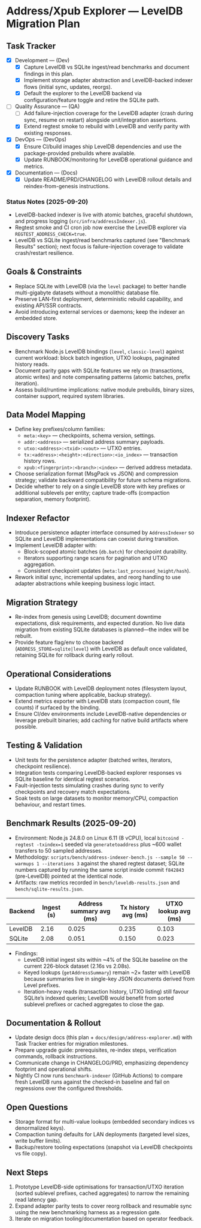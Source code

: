 # Address/Xpub Explorer — LevelDB Migration Plan

## Task Tracker
- [x] Development — (Dev)
  - [x] Capture LevelDB vs SQLite ingest/read benchmarks and document findings in this plan.
  - [x] Implement storage adapter abstraction and LevelDB-backed indexer flows (initial sync, updates, reorgs).
  - [x] Default the explorer to the LevelDB backend via configuration/feature toggle and retire the SQLite path.
- [ ] Quality Assurance — (QA)
  - [ ] Add failure-injection coverage for the LevelDB adapter (crash during sync, resume on restart) alongside unit/integration assertions.
  - [x] Extend regtest smoke to rebuild with LevelDB and verify parity with existing responses.
- [x] DevOps — (DevOps)
  - [x] Ensure CI/build images ship LevelDB dependencies and use the package-provided prebuilds where available.
  - [x] Update RUNBOOK/monitoring for LevelDB operational guidance and metrics.
- [x] Documentation — (Docs)
  - [x] Update README/PRD/CHANGELOG with LevelDB rollout details and reindex-from-genesis instructions.

### Status Notes (2025-09-20)
- LevelDB-backed indexer is live with atomic batches, graceful shutdown, and progress logging (`src/infra/addressIndexer.js`).
- Regtest smoke and CI cron job now exercise the LevelDB explorer via `REGTEST_ADDRESS_CHECK=true`.
- LevelDB vs SQLite ingest/read benchmarks captured (see "Benchmark Results" section); next focus is failure-injection coverage to validate crash/restart resilience.

## Goals & Constraints
- Replace SQLite with LevelDB (via the `level` package) to better handle multi-gigabyte datasets without a monolithic database file.
- Preserve LAN-first deployment, deterministic rebuild capability, and existing API/SSR contracts.
- Avoid introducing external services or daemons; keep the indexer an embedded store.

## Discovery Tasks
- Benchmark Node.js LevelDB bindings (`level`, `classic-level`) against current workload: block batch ingestion, UTXO lookups, paginated history reads.
- Document parity gaps with SQLite features we rely on (transactions, atomic writes) and note compensating patterns (atomic batches, prefix iteration).
- Assess build/runtime implications: native module prebuilds, binary sizes, container support, required system libraries.

## Data Model Mapping
- Define key prefixes/column families:
  - `meta:<key>` — checkpoints, schema version, settings.
  - `addr:<address>` — serialized address summary payloads.
  - `utxo:<address>:<txid>:<vout>` — UTXO entries.
  - `tx:<address>:<height>:<direction>:<io_index>` — transaction history rows.
  - `xpub:<fingerprint>:<branch>:<index>` — derived address metadata.
- Choose serialization format (MsgPack vs JSON) and compression strategy; validate backward compatibility for future schema migrations.
- Decide whether to rely on a single LevelDB store with key prefixes or additional sublevels per entity; capture trade-offs (compaction separation, memory footprint).

## Indexer Refactor
- Introduce persistence adapter interface consumed by `AddressIndexer` so SQLite and LevelDB implementations can coexist during transition.
- Implement LevelDB adapter with:
  - Block-scoped atomic batches (`db.batch`) for checkpoint durability.
  - Iterators supporting range scans for pagination and UTXO aggregation.
  - Consistent checkpoint updates (`meta:last_processed_height/hash`).
- Rework initial sync, incremental updates, and reorg handling to use adapter abstractions while keeping business logic intact.

## Migration Strategy
- Re-index from genesis using LevelDB; document downtime expectations, disk requirements, and expected duration. No live data migration from existing SQLite databases is planned—the index will be rebuilt.
- Provide feature flag/env to choose backend (`ADDRESS_STORE=sqlite|level`) with LevelDB as default once validated, retaining SQLite for rollback during early rollout.

## Operational Considerations
- Update RUNBOOK with LevelDB deployment notes (filesystem layout, compaction tuning where applicable, backup strategy).
- Extend metrics exporter with LevelDB stats (compaction count, file counts) if surfaced by the binding.
- Ensure CI/dev environments include LevelDB-native dependencies or leverage prebuilt binaries; add caching for native build artifacts where possible.

## Testing & Validation
- Unit tests for the persistence adapter (batched writes, iterators, checkpoint resilience).
- Integration tests comparing LevelDB-backed explorer responses vs SQLite baseline for identical regtest scenarios.
- Fault-injection tests simulating crashes during sync to verify checkpoints and recovery match expectations.
- Soak tests on large datasets to monitor memory/CPU, compaction behaviour, and restart times.

## Benchmark Results (2025-09-20)
- Environment: Node.js 24.8.0 on Linux 6.11 (8 vCPU), local `bitcoind -regtest -txindex=1` seeded via `generatetoaddress` plus ~600 wallet transfers to 50 sampled addresses.
- Methodology: `scripts/bench/address-indexer-bench.js --sample 50 --warmups 1 --iterations 3` against the shared regtest dataset; SQLite numbers captured by running the same script inside commit `f842843` (pre-LevelDB) pointed at the identical node.
- Artifacts: raw metrics recorded in `bench/leveldb-results.json` and `bench/sqlite-results.json`.

| Backend | Ingest (s) | Address summary avg (ms) | Tx history avg (ms) | UTXO lookup avg (ms) |
| --- | --- | --- | --- | --- |
| LevelDB | 2.16 | 0.025 | 0.235 | 0.103 |
| SQLite | 2.08 | 0.051 | 0.150 | 0.023 |

- Findings:
  - LevelDB initial ingest sits within ~4% of the SQLite baseline on the current 226-block dataset (2.16s vs 2.08s).
  - Keyed lookups (`getAddressSummary`) remain ~2× faster with LevelDB because summaries live in single-key JSON documents derived from Level prefixes.
  - Iteration-heavy reads (transaction history, UTXO listing) still favour SQLite’s indexed queries; LevelDB would benefit from sorted sublevel prefixes or cached aggregates to close the gap.

## Documentation & Rollout
- Update design docs (this plan + `docs/design/address-explorer.md`) with Task Tracker entries for migration milestones.
- Prepare upgrade guide: prerequisites, re-index steps, verification commands, rollback instructions.
- Communicate change in CHANGELOG/PRD, emphasizing dependency footprint and operational shifts.
- Nightly CI now runs `benchmark-indexer` (GitHub Actions) to compare fresh LevelDB runs against the checked-in baseline and fail on regressions over the configured thresholds.

## Open Questions
- Storage format for multi-value lookups (embedded secondary indices vs denormalized keys).
- Compaction tuning defaults for LAN deployments (targeted level sizes, write buffer limits).
- Backup/restore tooling expectations (snapshot via LevelDB checkpoints vs file copy).

## Next Steps
1. Prototype LevelDB-side optimisations for transaction/UTXO iteration (sorted sublevel prefixes, cached aggregates) to narrow the remaining read latency gap.
2. Expand adapter parity tests to cover reorg rollback and resumable sync using the new benchmarking harness as a regression gate.
3. Iterate on migration tooling/documentation based on operator feedback.

